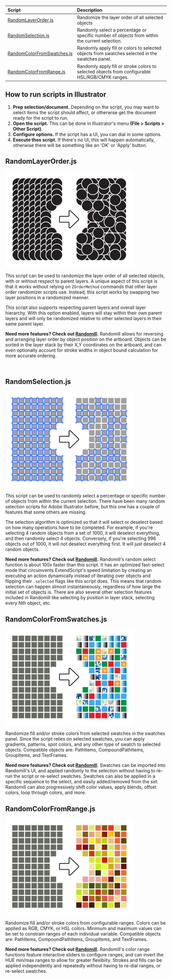 | Script                                                   | Description                                                                                     |
| :------------------------------------------------------- | :---------------------------------------------------------------------------------------------- |
| [RandomLayerOrder.js](#randomlayerorderjs)               | Randomize the layer order of all selected objects                                               |
| [RandomSelection.js](#randomselectionjs)                 | Randomly select a percentage or specific number of objects from within the current selection.   |
| [RandomColorFromSwatches.js](#randomcolorfromswatchesjs) | Randomly apply fill or colors to selected objects from swatches selected in the swatches panel. |
| [RandomColorFromRange.js](#randomcolorfromrangejs)       | Randomly apply fill or stroke colors to selected objects from configurable HSL/RGB/CMYK ranges. |

## How to run scripts in Illustrator

1. **Prep selection/document.** Depending on the script, you may want to select items the script should affect, or otherwise get the document ready for the script to run.
2. **Open the script.** This can be done in Illustrator's menu **(File > Scripts > Other Script)**.
3. **Configure options.** If the script has a UI, you can dial in some options.
4. **Execute thes script.** If there's no UI, this will happen automatically, otherwise there will be something like an 'OK' or 'Apply' button.

## RandomLayerOrder.js

![](images/random-layer-order.png)

This script can be used to randomize the layer order of all selected objects, with or without respect to parent layers. A unique aspect of this script is that it works without relying on `ZOrderMethod` commands that other layer order randomizer scripts use. Instead, this script works by swapping two layer positions in a randomized manner.

This script also supports respecting parent layers and overall layer hierarchy. With this option enabled, layers will stay within their own parent layers and will only be randomized relative to other selected layers in their same parent layer.

**Need more features? Check out [Randomill](https://randomill.com/).** Randomill allows for reversing and arranging layer order by object position on the artboard. Objects can be sorted in the layer stack by their X,Y coordinates on the artboard, and can even optionally account for stroke widths in object bound calculation for more accurate ordering.

<br>

## RandomSelection.js

![](images/random-selection.png)

This script can be used to randomly select a percentage or specific number of objects from within the current selection. There have been many random selection scripts for Adobe Illustrator before, but this one has a couple of features that some others are missing.

The selection algorithm is optimized so that it will select or deselect based on how many operations have to be completed. For example, if you're selecting 4 random objects from a set of 1000, it will deselect everything, and then randomly select 4 objects. Conversely, if you're selecting 996 objects out of 1000, it will not deselect everything first. It will just deselect 4 random objects.

**Need more features? Check out [Randomill](https://randomill.com/).** Randomill's random select function is about 100x faster than this script. It has an optimized fast-select mode that circumvents ExtendScript's speed limitation by creating an executing an action dynamically instead of iterating over objects and flipping their `.selected` flags like this script does. This means that random selection can happen almost instantaneously, regardless of how large the initial set of objects is. There are also several other selection features included in Randomill like selecting by position in layer stack, selecting every Nth object, etc.

## RandomColorFromSwatches.js

![](images/random-color-from-swatches.png)

Randomize fill and/or stroke colors from selected swatches in the swatches panel. Since the script relies on selected swatches, you can apply gradients, patterns, spot colors, and any other type of swatch to selected objects. Compatible objects are: PathItems, CompoundPathItems, GroupItems, and TextFrames.

**Need more features? Check out [Randomill](https://randomill.com/).** Swatches can be imported into Randomill's UI, and applied randomly to the selection without having to re-run the script or re-select swatches. Swatches can also be applied in a specific sequence to the select, and easily added/removed from the set. Randomill can also progressively shift color values, apply blends, offset colors, loop through colors, and more.

## RandomColorFromRange.js

![](images/random-color-from-range.png)

Randomize fill and/or stroke colors from configurable ranges. Colors can be applied as RGB, CMYK, or HSL colors. Minimum and maximum values can be set to constrain ranges of each individual variable. Compatible objects are: PathItems, CompoundPathItems, GroupItems, and TextFrames.

**Need more features? Check out [Randomill](https://randomill.com/).** Randomill's color range functions feature interactive sliders to configure ranges, and can invert the HUE min/max ranges to allow for greater flexibiity. Strokes and fills can be applied independently and repeatedly without having to re-dial ranges, or re-select swatches.

